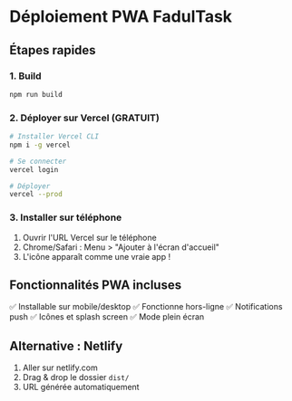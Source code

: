 # Déploiement PWA FadulTask

## Étapes rapides

### 1. Build
```bash
npm run build
```

### 2. Déployer sur Vercel (GRATUIT)
```bash
# Installer Vercel CLI
npm i -g vercel

# Se connecter
vercel login

# Déployer
vercel --prod
```

### 3. Installer sur téléphone
1. Ouvrir l'URL Vercel sur le téléphone
2. Chrome/Safari : Menu > "Ajouter à l'écran d'accueil"
3. L'icône apparaît comme une vraie app !

## Fonctionnalités PWA incluses
✅ Installable sur mobile/desktop
✅ Fonctionne hors-ligne
✅ Notifications push
✅ Icônes et splash screen
✅ Mode plein écran

## Alternative : Netlify
1. Aller sur netlify.com
2. Drag & drop le dossier `dist/`
3. URL générée automatiquement